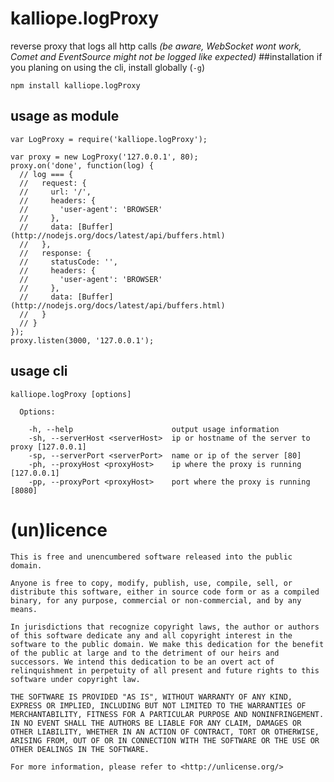 # kalliope.logProxy
reverse proxy that logs all http calls _(be aware, WebSocket wont work, Comet and EventSource might not be logged like expected)_
##installation
if you planing on using the cli, install globally (`-g`)

    npm install kalliope.logProxy

## usage as module

    var LogProxy = require('kalliope.logProxy');
    
    var proxy = new LogProxy('127.0.0.1', 80);
    proxy.on('done', function(log) {
      // log === {
      //   request: {
      //     url: '/',
      //     headers: {
      //       'user-agent': 'BROWSER'
      //     },
      //     data: [Buffer](http://nodejs.org/docs/latest/api/buffers.html)
      //   },
      //   response: {
      //     statusCode: '',
      //     headers: {
      //       'user-agent': 'BROWSER'
      //     },
      //     data: [Buffer](http://nodejs.org/docs/latest/api/buffers.html)
      //   }
      // }
    });
    proxy.listen(3000, '127.0.0.1');


## usage cli

    kalliope.logProxy [options]
    
      Options:
    
        -h, --help                      output usage information
        -sh, --serverHost <serverHost>  ip or hostname of the server to proxy [127.0.0.1]
        -sp, --serverPort <serverPort>  name or ip of the server [80]
        -ph, --proxyHost <proxyHost>    ip where the proxy is running  [127.0.0.1]
        -pp, --proxyPort <proxyHost>    port where the proxy is running [8080]

# (un)licence
    This is free and unencumbered software released into the public domain.

    Anyone is free to copy, modify, publish, use, compile, sell, or
    distribute this software, either in source code form or as a compiled
    binary, for any purpose, commercial or non-commercial, and by any
    means.

    In jurisdictions that recognize copyright laws, the author or authors
    of this software dedicate any and all copyright interest in the
    software to the public domain. We make this dedication for the benefit
    of the public at large and to the detriment of our heirs and
    successors. We intend this dedication to be an overt act of
    relinquishment in perpetuity of all present and future rights to this
    software under copyright law.

    THE SOFTWARE IS PROVIDED "AS IS", WITHOUT WARRANTY OF ANY KIND,
    EXPRESS OR IMPLIED, INCLUDING BUT NOT LIMITED TO THE WARRANTIES OF
    MERCHANTABILITY, FITNESS FOR A PARTICULAR PURPOSE AND NONINFRINGEMENT.
    IN NO EVENT SHALL THE AUTHORS BE LIABLE FOR ANY CLAIM, DAMAGES OR
    OTHER LIABILITY, WHETHER IN AN ACTION OF CONTRACT, TORT OR OTHERWISE,
    ARISING FROM, OUT OF OR IN CONNECTION WITH THE SOFTWARE OR THE USE OR
    OTHER DEALINGS IN THE SOFTWARE.

    For more information, please refer to <http://unlicense.org/>